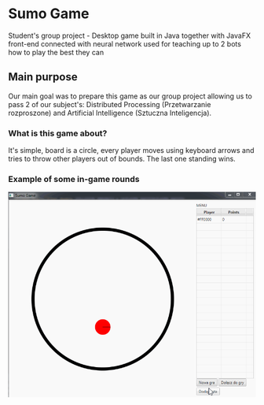 # Sumo Game
Student's group project - Desktop game built in Java together with JavaFX front-end connected with neural network used for teaching up to 2 bots how to play the best they can

## Main purpose
Our main goal was to prepare this game as our group project allowing us to pass 2 of our subject's: Distributed Processing (Przetwarzanie rozproszone) and Artificial Intelligence (Sztuczna Inteligencja).

### What is this game about?
It's simple, board is a circle, every player moves using keyboard arrows and tries to throw other players out of bounds. The last one standing wins.

### Example of some in-game rounds
![alt text](https://github.com/kowalewskitomasz/Sumo_Game/blob/master/sumo1.gif "Gif showing how program works")
